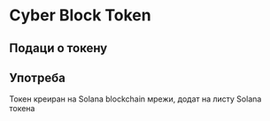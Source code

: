 # Cyber Block Token

## Подаци о токену



## Употреба

Токен креиран на Solana blockchain мрежи, додат на листу Solana токена
